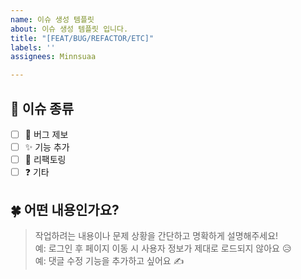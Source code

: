 ```yaml
---
name: 이슈 생성 템플릿
about: 이슈 생성 템플릿 입니다.
title: "[FEAT/BUG/REFACTOR/ETC]"
labels: ''
assignees: Minnsuaa

---
```


## 📌 이슈 종류

- [ ] 🐞 버그 제보
- [ ] ✨ 기능 추가
- [ ] 🧹 리팩토링
- [ ] ❓ 기타

## 🍀 어떤 내용인가요?

> 작업하려는 내용이나 문제 상황을 간단하고 명확하게 설명해주세요!  
> 예: 로그인 후 페이지 이동 시 사용자 정보가 제대로 로드되지 않아요 😥  
> 예: 댓글 수정 기능을 추가하고 싶어요 ✍️

